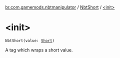 [br.com.gamemods.nbtmanipulator](../index.md) / [NbtShort](index.md) / [&lt;init&gt;](./-init-.md)

# &lt;init&gt;

`NbtShort(value: `[`Short`](https://kotlinlang.org/api/latest/jvm/stdlib/kotlin/-short/index.html)`)`

A tag which wraps a short value.

